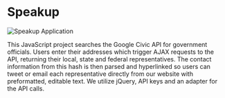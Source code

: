 # Speakup

![Speakup Application](http://nikym.org/img/speakup.gif "Speakup")

This JavaScript project searches the Google Civic API for government officials. Users enter their addresses which trigger AJAX requests to the API, returning their local, state and federal representatives. The contact information from this hash is then parsed and hyperlinked so users can tweet or email each representative directly from our website with preformatted, editable text. We utilize jQuery, API keys and an adapter for the API calls.
